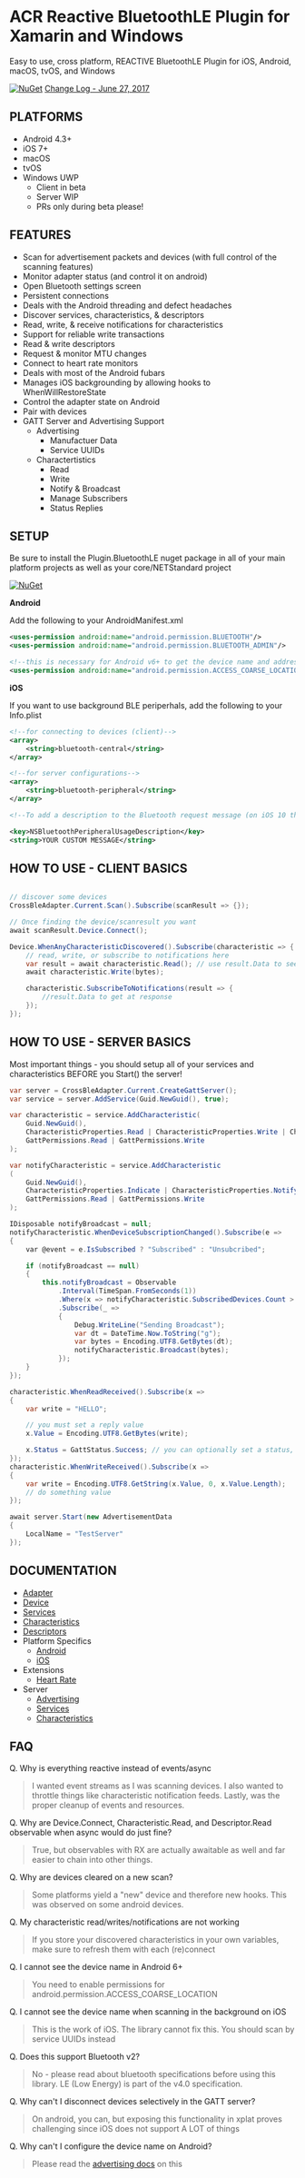 # ACR Reactive BluetoothLE Plugin for Xamarin and Windows
Easy to use, cross platform, REACTIVE BluetoothLE Plugin for iOS, Android, macOS, tvOS, and Windows

[![NuGet](https://img.shields.io/nuget/v/Plugin.BluetoothLE.svg?maxAge=2592000)](https://www.nuget.org/packages/Plugin.BluetoothLE/)
[Change Log - June 27, 2017](docs/changelog.md)


## PLATFORMS

* Android 4.3+
* iOS 7+
* macOS
* tvOS
* Windows UWP
  * Client in beta
  * Server WIP
  * PRs only during beta please!


## FEATURES

* Scan for advertisement packets and devices (with full control of the scanning features)
* Monitor adapter status (and control it on android)
* Open Bluetooth settings screen
* Persistent connections
* Deals with the Android threading and defect headaches
* Discover services, characteristics, & descriptors
* Read, write, & receive notifications for characteristics
* Support for reliable write transactions
* Read & write descriptors
* Request & monitor MTU changes
* Connect to heart rate monitors
* Deals with most of the Android fubars
* Manages iOS backgrounding by allowing hooks to WhenWillRestoreState
* Control the adapter state on Android
* Pair with devices
* GATT Server and Advertising Support
    * Advertising
      * Manufactuer Data
      * Service UUIDs
    * Charactertistics
      * Read
      * Write
      * Notify & Broadcast
      * Manage Subscribers
      * Status Replies

## SETUP

Be sure to install the Plugin.BluetoothLE nuget package in all of your main platform projects as well as your core/NETStandard project

[![NuGet](https://img.shields.io/nuget/v/Plugin.BluetoothLE.svg?maxAge=2592000)](https://www.nuget.org/packages/Plugin.BluetoothLE/)

**Android**

Add the following to your AndroidManifest.xml

```xml
<uses-permission android:name="android.permission.BLUETOOTH"/>
<uses-permission android:name="android.permission.BLUETOOTH_ADMIN"/>

<!--this is necessary for Android v6+ to get the device name and address-->
<uses-permission android:name="android.permission.ACCESS_COARSE_LOCATION" />
```

**iOS**

If you want to use background BLE periperhals, add the following to your Info.plist

```xml
<!--for connecting to devices (client)-->
<array>
    <string>bluetooth-central</string>
</array>

<!--for server configurations-->
<array>
    <string>bluetooth-peripheral</string>
</array>

<!--To add a description to the Bluetooth request message (on iOS 10 this is required!)-->

<key>NSBluetoothPeripheralUsageDescription</key>
<string>YOUR CUSTOM MESSAGE</string>
```

## HOW TO USE - CLIENT BASICS

```csharp

// discover some devices
CrossBleAdapter.Current.Scan().Subscribe(scanResult => {});

// Once finding the device/scanresult you want
await scanResult.Device.Connect();

Device.WhenAnyCharacteristicDiscovered().Subscribe(characteristic => {
    // read, write, or subscribe to notifications here
    var result = await characteristic.Read(); // use result.Data to see response
    await characteristic.Write(bytes);

    characteristic.SubscribeToNotifications(result => {
    	//result.Data to get at response
    });
});

```


## HOW TO USE - SERVER BASICS

Most important things - you should setup all of your services and characteristics BEFORE you Start() the server!

```csharp
var server = CrossBleAdapter.Current.CreateGattServer();
var service = server.AddService(Guid.NewGuid(), true);

var characteristic = service.AddCharacteristic(
    Guid.NewGuid(),
    CharacteristicProperties.Read | CharacteristicProperties.Write | CharacteristicProperties.WriteWithoutResponse,
    GattPermissions.Read | GattPermissions.Write
);

var notifyCharacteristic = service.AddCharacteristic
(
    Guid.NewGuid(),
    CharacteristicProperties.Indicate | CharacteristicProperties.Notify,
    GattPermissions.Read | GattPermissions.Write
);

IDisposable notifyBroadcast = null;
notifyCharacteristic.WhenDeviceSubscriptionChanged().Subscribe(e =>
{
    var @event = e.IsSubscribed ? "Subscribed" : "Unsubcribed";

    if (notifyBroadcast == null)
    {
        this.notifyBroadcast = Observable
            .Interval(TimeSpan.FromSeconds(1))
            .Where(x => notifyCharacteristic.SubscribedDevices.Count > 0)
            .Subscribe(_ =>
            {
                Debug.WriteLine("Sending Broadcast");
                var dt = DateTime.Now.ToString("g");
                var bytes = Encoding.UTF8.GetBytes(dt);
                notifyCharacteristic.Broadcast(bytes);
            });
    }
});

characteristic.WhenReadReceived().Subscribe(x =>
{
    var write = "HELLO";

    // you must set a reply value
    x.Value = Encoding.UTF8.GetBytes(write);

    x.Status = GattStatus.Success; // you can optionally set a status, but it defaults to Success
});
characteristic.WhenWriteReceived().Subscribe(x =>
{
    var write = Encoding.UTF8.GetString(x.Value, 0, x.Value.Length);
    // do something value
});

await server.Start(new AdvertisementData
{
    LocalName = "TestServer"
});
```


## DOCUMENTATION

* [Adapter](docs/adapter.md)
* [Device](docs/device.md)
* [Services](docs/services.md)
* [Characteristics](docs/characteristics.md)
* [Descriptors](docs/descriptors.md)
* Platform Specifics
    * [Android](docs/android.md)
    * [iOS](docs/ios.md)
* Extensions
    * [Heart Rate](docs/heartrate.md)
* Server
    * [Advertising](docs/server_advertising.md)
    * [Services](docs/server_services.md)
    * [Characteristics](docs/server_characteristics.md)

## FAQ

Q. Why is everything reactive instead of events/async

> I wanted event streams as I was scanning devices.  I also wanted to throttle things like characteristic notification feeds.  Lastly, was the proper cleanup of events and resources.

Q. Why are Device.Connect, Characteristic.Read, and Descriptor.Read observable when async would do just fine?

> True, but observables with RX are actually awaitable as well and far easier to chain into other things.

Q. Why are devices cleared on a new scan?

> Some platforms yield a "new" device and therefore new hooks.  This was observed on some android devices.

Q. My characteristic read/writes/notifications are not working

> If you store your discovered characteristics in your own variables, make sure to refresh them with each (re)connect

Q. I cannot see the device name in Android 6+

> You need to enable permissions for android.permission.ACCESS_COARSE_LOCATION 

Q. I cannot see the device name when scanning in the background on iOS

> This is the work of iOS.  The library cannot fix this.  You should scan by service UUIDs instead

Q. Does this support Bluetooth v2?

> No - please read about bluetooth specifications before using this library.  LE (Low Energy) is part of the v4.0 specification.

Q. Why can't I disconnect devices selectively in the GATT server?

> On android, you can, but exposing this functionality in xplat proves challenging since iOS does not support A LOT of things


Q. Why can't I configure the device name on Android?

> Please read the [advertising docs](docs/server_advertising.md) on this